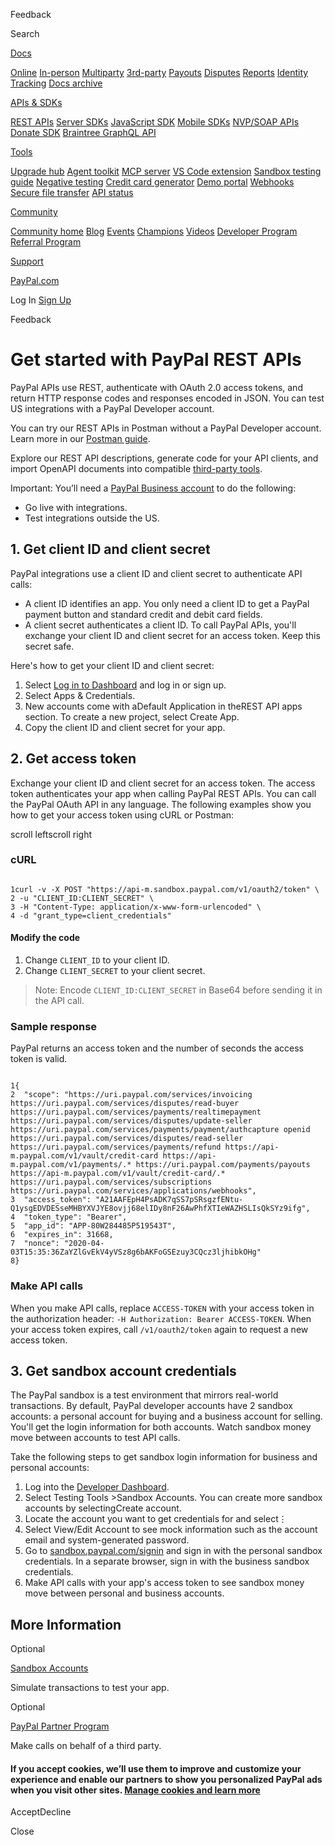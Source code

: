 Feedback

Search

[Docs](https://developer.paypal.com/api/rest/)

[Online](https://developer.paypal.com/docs/online/) [In-person](https://developer.paypal.com/docs/in-person/) [Multiparty](https://developer.paypal.com/docs/multiparty/) [3rd-party](https://developer.paypal.com/docs/3rd-party/) [Payouts](https://developer.paypal.com/docs/payouts/) [Disputes](https://developer.paypal.com/docs/disputes/) [Reports](https://developer.paypal.com/docs/reports/) [Identity](https://developer.paypal.com/docs/log-in-with-paypal/) [Tracking](https://developer.paypal.com/docs/tracking/) [Docs archive](https://developer.paypal.com/docs/archive/)

[APIs & SDKs](https://developer.paypal.com/api/rest/)

[REST APIs](https://developer.paypal.com/api/rest/) [Server SDKs](https://developer.paypal.com/serversdk/http/getting-started/how-to-get-started/) [JavaScript SDK](https://developer.paypal.com/sdk/js/) [Mobile SDKs](https://developer.paypal.com/sdk/mobile/) [NVP/SOAP APIs](https://developer.paypal.com/api/nvp-soap/) [Donate SDK](https://developer.paypal.com/sdk/donate/) [Braintree GraphQL API](https://graphql.braintreepayments.com/)

[Tools](https://developer.paypal.com/api/rest/)

[Upgrade hub](https://developer.paypal.com/upgrade/) [Agent toolkit](https://www.paypal.ai/docs/tools/agent-toolkit-quickstart) [MCP server](https://www.paypal.ai/docs/tools/mcp-quickstart) [VS Code extension](https://developer.paypal.com/tools/vscode/) [Sandbox testing guide](https://developer.paypal.com/tools/sandbox/) [Negative testing](https://developer.paypal.com/tools/sandbox/negative-testing/) [Credit card generator](https://developer.paypal.com/tools/sandbox/card-testing/#link-testgeneratedcardnumbers) [Demo portal](https://demo.paypal.com/home/) [Webhooks](https://developer.paypal.com/api/rest/webhooks/) [Secure file transfer](https://developer.paypal.com/tools/dropzone/) [API status](https://www.paypal-status.com/api/production/)

[Community](https://developer.paypal.com/api/rest/)

[Community home](https://developer.paypal.com/community/home/) [Blog](https://developer.paypal.com/community/blog/) [Events](https://developer.paypal.com/community/events/) [Champions](https://developer.paypal.com/community/champions/) [Videos](https://developer.paypal.com/video/home/) [Developer Program](https://developer.paypal.com/developer-program/) [Referral Program](https://developer.paypal.com/community/referral-program/)

[Support](https://developer.paypal.com/docs/support/)

[PayPal.com](https://www.paypal.com/)

Log In [Sign Up](https://www.paypal.com/webapps/mpp/account-selection?intent=developer&country.x=US&locale.x=en_US)

Feedback

# Get started with PayPal REST APIs

PayPal APIs use REST, authenticate with OAuth 2.0 access tokens, and return HTTP response codes and responses encoded in JSON. You can test US integrations with a PayPal Developer account.

You can try our REST APIs in Postman without a PayPal Developer account. Learn more in our [Postman guide](https://developer.paypal.com/api/rest/postman).

Explore our REST API descriptions, generate code for your API clients, and import OpenAPI documents into compatible [third-party tools](https://tools.openapis.org/).

Important: You’ll need a [PayPal Business account](https://www.paypal.com/business/open-business-account) to do the following:

- Go live with integrations.
- Test integrations outside the US.

## 1\. Get client ID and client secret

PayPal integrations use a client ID and client secret to authenticate API calls:

- A client ID identifies an app. You only need a client ID to get a PayPal payment button and standard credit and debit card fields.
- A client secret authenticates a client ID. To call PayPal APIs, you'll exchange your client ID and client secret for an access token. Keep this secret safe.

Here's how to get your client ID and client secret:

1. Select [Log in to Dashboard](https://developer.paypal.com/dashboard/) and log in or sign up.
2. Select Apps & Credentials.
3. New accounts come with aDefault Application in theREST API apps section. To create a new project, select Create App.
4. Copy the client ID and client secret for your app.

## 2\. Get access token

Exchange your client ID and client secret for an access token. The access token authenticates your app when calling PayPal REST APIs. You can call the PayPal OAuth API in any language. The following examples show you how to get your access token using cURL or Postman:

scroll leftscroll right

### cURL

```

1curl -v -X POST "https://api-m.sandbox.paypal.com/v1/oauth2/token" \
2 -u "CLIENT_ID:CLIENT_SECRET" \
3 -H "Content-Type: application/x-www-form-urlencoded" \
4 -d "grant_type=client_credentials"
```

#### Modify the code

1. Change `CLIENT_ID` to your client ID.
2. Change `CLIENT_SECRET` to your client secret.

> Note:  Encode `CLIENT_ID:CLIENT_SECRET` in Base64 before sending it in the API call.

### Sample response

PayPal returns an access token and the number of seconds the access token is valid.

```

1{
2  "scope": "https://uri.paypal.com/services/invoicing https://uri.paypal.com/services/disputes/read-buyer https://uri.paypal.com/services/payments/realtimepayment https://uri.paypal.com/services/disputes/update-seller https://uri.paypal.com/services/payments/payment/authcapture openid https://uri.paypal.com/services/disputes/read-seller https://uri.paypal.com/services/payments/refund https://api-m.paypal.com/v1/vault/credit-card https://api-m.paypal.com/v1/payments/.* https://uri.paypal.com/payments/payouts https://api-m.paypal.com/v1/vault/credit-card/.* https://uri.paypal.com/services/subscriptions https://uri.paypal.com/services/applications/webhooks",
3  "access_token": "A21AAFEpH4PsADK7qSS7pSRsgzfENtu-Q1ysgEDVDESseMHBYXVJYE8ovjj68elIDy8nF26AwPhfXTIeWAZHSLIsQkSYz9ifg",
4  "token_type": "Bearer",
5  "app_id": "APP-80W284485P519543T",
6  "expires_in": 31668,
7  "nonce": "2020-04-03T15:35:36ZaYZlGvEkV4yVSz8g6bAKFoGSEzuy3CQcz3ljhibkOHg"
8}
```

### Make API calls

When you make API calls, replace `ACCESS-TOKEN` with your access token in the authorization header: `-H Authorization: Bearer ACCESS-TOKEN`. When your access token expires, call `/v1/oauth2/token` again to request a new access token.

## 3\. Get sandbox account credentials

The PayPal sandbox is a test environment that mirrors real-world transactions. By default, PayPal developer accounts have 2 sandbox accounts: a personal account for buying and a business account for selling. You'll get the login information for both accounts. Watch sandbox money move between accounts to test API calls.

Take the following steps to get sandbox login information for business and personal accounts:

1. Log into the [Developer Dashboard](https://developer.paypal.com/dashboard/).
2. Select Testing Tools >Sandbox Accounts. You can create more sandbox accounts by selectingCreate account.
3. Locate the account you want to get credentials for and select⋮
4. Select View/Edit Account to see mock information such as the account email and system-generated password.
5. Go to [sandbox.paypal.com/signin](https://sandbox.paypal.com/signin) and sign in with the personal sandbox credentials. In a separate browser, sign in with the business sandbox credentials.
6. Make API calls with your app's access token to see sandbox money move between personal and business accounts.

## More Information

Optional

[Sandbox Accounts](https://developer.paypal.com/api/rest/sandbox/)

Simulate transactions to test your app.

Optional

[PayPal Partner Program](https://developer.paypal.com/docs/multiparty/)

Make calls on behalf of a third party.

#### If you accept cookies, we’ll use them to improve and customize your experience and enable our partners to show you personalized PayPal ads when you visit other sites. [Manage cookies and learn more](https://www.paypal.com/myaccount/privacy/cookiePrefs?locale=en_US)

AcceptDecline

Close